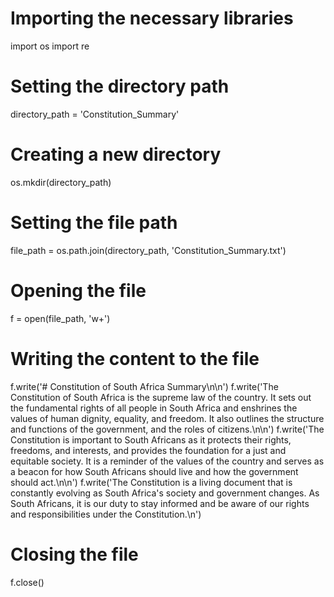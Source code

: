 # Importing the necessary libraries
import os
import re

# Setting the directory path
directory_path = 'Constitution_Summary'

# Creating a new directory
os.mkdir(directory_path)

# Setting the file path
file_path = os.path.join(directory_path, 'Constitution_Summary.txt')

# Opening the file
f = open(file_path, 'w+')

# Writing the content to the file
f.write('# Constitution of South Africa Summary\n\n')
f.write('The Constitution of South Africa is the supreme law of the country. It sets out the fundamental rights of all people in South Africa and enshrines the values of human dignity, equality, and freedom. It also outlines the structure and functions of the government, and the roles of citizens.\n\n')
f.write('The Constitution is important to South Africans as it protects their rights, freedoms, and interests, and provides the foundation for a just and equitable society. It is a reminder of the values of the country and serves as a beacon for how South Africans should live and how the government should act.\n\n')
f.write('The Constitution is a living document that is constantly evolving as South Africa's society and government changes. As South Africans, it is our duty to stay informed and be aware of our rights and responsibilities under the Constitution.\n')

# Closing the file
f.close()
